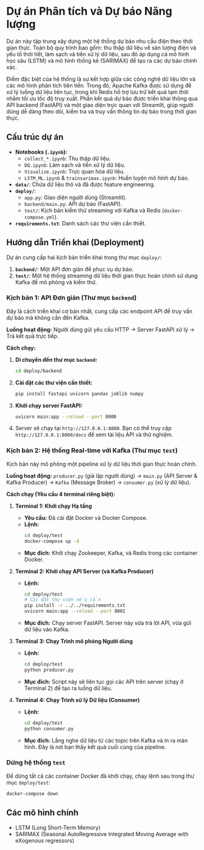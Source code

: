 # Dự án Phân tích và Dự báo Năng lượng

Dự án này tập trung xây dựng một hệ thống dự báo nhu cầu điện theo thời gian thực. Toàn bộ quy trình bao gồm: thu thập dữ liệu về sản lượng điện và yếu tố thời tiết, làm sạch và tiền xử lý dữ liệu, sau đó áp dụng cả mô hình học sâu (LSTM) và mô hình thống kê (SARIMAX) để tạo ra các dự báo chính xác.

Điểm đặc biệt của hệ thống là sự kết hợp giữa các công nghệ dữ liệu lớn và các mô hình phân tích tiên tiến. Trong đó, Apache Kafka được sử dụng để xử lý luồng dữ liệu liên tục, trong khi Redis hỗ trợ lưu trữ kết quả tạm thời nhằm tối ưu tốc độ truy xuất. Phần kết quả dự báo được triển khai thông qua API backend (FastAPI) và một giao diện trực quan với Streamlit, giúp người dùng dễ dàng theo dõi, kiểm tra và truy vấn thông tin dự báo trong thời gian thực.

## Cấu trúc dự án

-   **Notebooks (`.ipynb`):**
    -   `collect_*.ipynb`: Thu thập dữ liệu.
    -   `DQ.ipynb`: Làm sạch và tiền xử lý dữ liệu.
    -   `Visualize.ipynb`: Trực quan hóa dữ liệu.
    -   `LSTM_ML.ipynb` & `trainsarimax.ipynb`: Huấn luyện mô hình dự báo.
-   **`data/`**: Chứa dữ liệu thô và đã được feature engineering.
-   **`deploy/`**:
    -   `app.py`: Giao diện người dùng (Streamlit).
    -   `backend/main.py`: API dự báo (FastAPI).
    -   `test/`: Kịch bản kiểm thử streaming với Kafka và Redis (`docker-compose.yml`).
-   **`requirements.txt`**: Danh sách các thư viện cần thiết.

## Hướng dẫn Triển khai (Deployment)

Dự án cung cấp hai kịch bản triển khai trong thư mục `deploy/`:

1.  **`backend/`**: Một API đơn giản để phục vụ dự báo.
2.  **`test/`**: Một hệ thống streaming dữ liệu thời gian thực hoàn chỉnh sử dụng Kafka để mô phỏng và kiểm thử.

### Kịch bản 1: API Đơn giản (Thư mục `backend`)

Đây là cách triển khai cơ bản nhất, cung cấp các endpoint API để truy vấn dự báo mà không cần đến Kafka.

**Luồng hoạt động:** Người dùng gửi yêu cầu HTTP -> Server FastAPI xử lý -> Trả kết quả trực tiếp.

**Cách chạy:**

1.  **Di chuyển đến thư mục `backend`:**
    ```bash
    cd deploy/backend
    ```

2.  **Cài đặt các thư viện cần thiết:**
    ```bash
    pip install fastapi uvicorn pandas joblib numpy
    ```

3.  **Khởi chạy server FastAPI:**
    ```bash
    uvicorn main:app --reload --port 8000
    ```

4.  Server sẽ chạy tại `http://127.0.0.1:8000`. Bạn có thể truy cập `http://127.0.0.1:8000/docs` để xem tài liệu API và thử nghiệm.

### Kịch bản 2: Hệ thống Real-time với Kafka (Thư mục `test`)

Kịch bản này mô phỏng một pipeline xử lý dữ liệu thời gian thực hoàn chỉnh.

**Luồng hoạt động:**
`producer.py` (giả lập người dùng) -> `main.py` (API Server & Kafka Producer) -> `Kafka` (Message Broker) -> `consumer.py` (xử lý dữ liệu).

**Cách chạy (Yêu cầu 4 terminal riêng biệt):**

1.  **Terminal 1: Khởi chạy Hạ tầng**
    - **Yêu cầu:** Đã cài đặt Docker và Docker Compose.
    - **Lệnh:**
      ```bash
      cd deploy/test
      docker-compose up -d
      ```
    - **Mục đích:** Khởi chạy Zookeeper, Kafka, và Redis trong các container Docker.

2.  **Terminal 2: Khởi chạy API Server (và Kafka Producer)**
    - **Lệnh:**
      ```bash
      cd deploy/test
      # Cài đặt thư viện nếu cần
      pip install -r ../../requirements.txt 
      uvicorn main:app --reload --port 8001
      ```
    - **Mục đích:** Chạy server FastAPI. Server này vừa trả lời API, vừa gửi dữ liệu vào Kafka.

3.  **Terminal 3: Chạy Trình mô phỏng Người dùng**
    - **Lệnh:**
      ```bash
      cd deploy/test
      python producer.py
      ```
    - **Mục đích:** Script này sẽ liên tục gọi các API trên server (chạy ở Terminal 2) để tạo ra luồng dữ liệu.

4.  **Terminal 4: Chạy Trình xử lý Dữ liệu (Consumer)**
    - **Lệnh:**
      ```bash
      cd deploy/test
      python consumer.py
      ```
    - **Mục đích:** Lắng nghe dữ liệu từ các topic trên Kafka và in ra màn hình. Đây là nơi bạn thấy kết quả cuối cùng của pipeline.

### Dừng hệ thống `test`

Để dừng tất cả các container Docker đã khởi chạy, chạy lệnh sau trong thư mục `deploy/test`:
```bash
docker-compose down
```

## Các mô hình chính

-   LSTM (Long Short-Term Memory)
-   SARIMAX (Seasonal AutoRegressive Integrated Moving Average with eXogenous regressors)